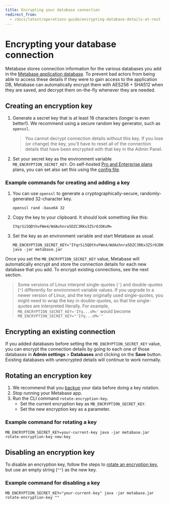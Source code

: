 ```yaml
---
title: Encrypting your database connection
redirect_from:
  - /docs/latest/operations-guide/encrypting-database-details-at-rest
---
```


# Encrypting your database connection

Metabase stores connection information for the various databases you add in the [Metabase application database](https://www.metabase.com/glossary/application_database). To prevent bad actors from being able to access these details if they were to gain access to the application DB, Metabase can automatically encrypt them with AES256 + SHA512 when they are saved, and decrypt them on-the-fly whenever they are needed.

## Creating an encryption key

1. Generate a secret key that is at least 16 characters (longer is even better!). We recommend using a secure random key generator, such as `openssl`.
   > You cannot decrypt connection details without this key. If you lose (or change) the key, you'll have to reset all of the connection details that have been encrypted with that key in the Admin Panel.
2. Set your secret key as the environment variable `MB_ENCRYPTION_SECRET_KEY`. On self-hosted [Pro and Enterprise plans](https://www.metabase.com/pricing/) plans, you can set also set this using the [config file](../configuring-metabase/config-file.md).

### Example commands for creating and adding a key

1. You can use `openssl` to generate a cryptographically-secure, randomly-generated 32-character key.
   ```
   openssl rand -base64 32
   ```
2. Copy the key to your clipboard. It should look something like this:
   ```
   IYqrSi5QDthvFWe4/WdAxhnra5DZC3RKx3ZSrOJDKsM=
   ```
3. Set the key as an environment variable and start Metabase as usual.
   ```
   MB_ENCRYPTION_SECRET_KEY="IYqrSi5QDthvFWe4/WdAxhnra5DZC3RKx3ZSrOJDKsM=" java -jar metabase.jar
   ```

Once you set the `MB_ENCRYPTION_SECRET_KEY` value, Metabase will automatically encrypt and store the connection details for each new database that you add. To encrypt existing connections, see the next section.

> Some versions of Linux interpret single-quotes (`'`) and double-quotes (`"`) differently for environment variable values. If you upgrade to a newer version of Linux, and the key originally used single-quotes, you might need to wrap the key in double-quotes, so that the single-quotes are interpreted literally. For example, `MB_ENCRYPTION_SECRET_KEY='IYq...sM='` would become `MB_ENCRYPTION_SECRET_KEY="'IYq...sM='"`

## Encrypting an existing connection

If you added databases before setting the `MB_ENCRYPTION_SECRET_KEY` value, you can encrypt the connection details by going to each one of those databases in **Admin settings** > **Databases** and clicking on the **Save** button. Existing databases with unencrypted details will continue to work normally.

## Rotating an encryption key

1. We recommend that you [backup](../installation-and-operation/backing-up-metabase-application-data.md) your data before doing a key rotation.
2. Stop running your Metabase app.
3. Run the CLI command `rotate-encryption-key`.
   - Set the current encryption key as `MB_ENCRYPTION_SECRET_KEY`.
   - Set the new encryption key as a parameter.

### Example command for rotating a key

```
MB_ENCRYPTION_SECRET_KEY=your-current-key java -jar metabase.jar rotate-encryption-key new-key
```

## Disabling an encryption key

To disable an encryption key, follow the steps to [rotate an encryption key](#rotating-an-encryption-key), but use an empty string (`""`) as the new key.

### Example command for disabling a key

```
MB_ENCRYPTION_SECRET_KEY="your-current-key" java -jar metabase.jar rotate-encryption-key ""
```
